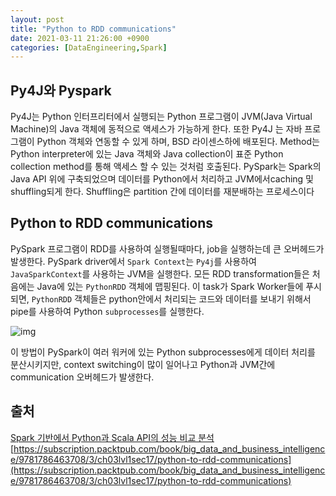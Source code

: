 ```yaml
---
layout: post
title: "Python to RDD communications"
date: 2021-03-11 21:26:00 +0900
categories: [DataEngineering,Spark]
---
```


## Py4J와 Pyspark
Py4J는 Python 인터프리터에서 실행되는 Python
프로그램이 JVM(Java Virtual Machine)의 Java 객체에 동적으로 액세스가 가능하게 한다. 또한 Py4J
는 자바 프로그램이 Python 객체와 연동할 수 있게
하며, BSD 라이센스하에 배포된다. Method는
Python interpreter에 있는 Java 객체와 Java collection이 표준 Python collection method를 통해 액세스 할 수 있는 것처럼 호출된다. PySpark는 Spark의 Java API 위에 구축되었으며 데이터를 Python에서 처리하고 JVM에서caching 및 shuffling되게 한다. Shuffling은 partition 간에 데이터를 재분배하는 프로세스이다

## Python to RDD communications
PySpark 프로그램이 RDD를 사용하여 실행될때마다, job을 실행하는데 큰 오버헤드가 발생한다. PySpark driver에서 ```Spark Context```는 ```Py4j```를 사용하여 ```JavaSparkContext```를 사용하는 JVM을 실행한다. 모든 RDD transformation들은 처음에는 Java에 있는 ```PythonRDD``` 객체에 맵핑된다.
이 task가 Spark Worker들에 푸시되면, ```PythonRDD``` 객체들은 python안에서 처리되는 코드와 데이터를 보내기 위해서 pipe를 사용하여 Python ```subprocesses```를 실행한다.

![img](https://static.packt-cdn.com/products/9781786463708/graphics/B05793_03_01.jpg)

이 방법이 PySpark이 여러 워커에 있는 Python subprocesses에게 데이터 처리를 분산시키지만, context switching이 많이 일어나고 Python과 JVM간에 communication 오버헤드가 발생한다.

## 출처
[Spark 기반에서 Python과 Scala API의 성능 비교 분석](https://www.koreascience.or.kr/article/JAKO202010163508830.pdf)
[https://subscription.packtpub.com/book/big_data_and_business_intelligence/9781786463708/3/ch03lvl1sec17/python-to-rdd-communications](https://subscription.packtpub.com/book/big_data_and_business_intelligence/9781786463708/3/ch03lvl1sec17/python-to-rdd-communications)